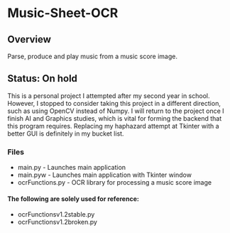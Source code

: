 # Music-Sheet-OCR
## Overview
Parse, produce and play music from a music score image.

## Status: On hold
This is a personal project I attempted after my second year in school. 
However, I stopped to consider taking this project in a different direction, such as using OpenCV instead of Numpy. I will return to the project once I finish AI and Graphics studies, which is vital for forming the backend that this program requires. Replacing my haphazard attempt at Tkinter with a better GUI is definitely in my bucket list.

### Files
- main.py - Launches main application
- main.pyw - Launches main application with Tkinter window
- ocrFunctions.py - OCR library for processing a music score image

#### The following are solely used for reference:
- ocrFunctionsv1.2stable.py
- ocrFunctionsv1.2broken.py
